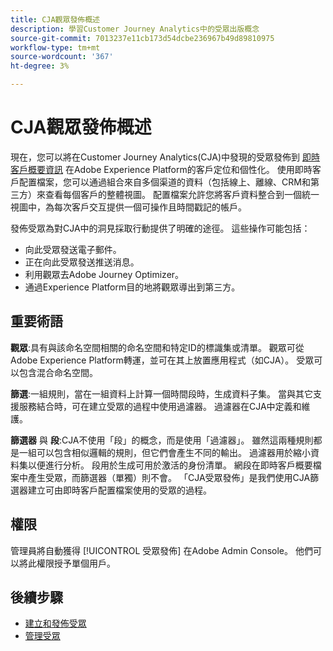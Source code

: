 ```yaml
---
title: CJA觀眾發佈概述
description: 學習Customer Journey Analytics中的受眾出版概念
source-git-commit: 7013237e11cb173d54dcbe236967b49d89810975
workflow-type: tm+mt
source-wordcount: '367'
ht-degree: 3%

---
```



# CJA觀眾發佈概述

現在，您可以將在Customer Journey Analytics(CJA)中發現的受眾發佈到 [即時客戶概要資訊](https://experienceleague.adobe.com/docs/experience-platform/profile/home.html?lang=tw) 在Adobe Experience Platform的客戶定位和個性化。 使用即時客戶配置檔案，您可以通過組合來自多個渠道的資料（包括線上、離線、CRM和第三方）來查看每個客戶的整體視圖。 配置檔案允許您將客戶資料整合到一個統一視圖中，為每次客戶交互提供一個可操作且時間戳記的帳戶。

發佈受眾為對CJA中的洞見採取行動提供了明確的途徑。 這些操作可能包括：

* 向此受眾發送電子郵件。
* 正在向此受眾發送推送消息。
* 利用觀眾去Adobe Journey Optimizer。
* 通過Experience Platform目的地將觀眾導出到第三方。

## 重要術語

**觀眾**:具有與該命名空間相關的命名空間和特定ID的標識集或清單。 觀眾可從Adobe Experience Platform轉運，並可在其上放置應用程式（如CJA）。 受眾可以包含混合命名空間。

**篩選**:一組規則，當在一組資料上計算一個時間段時，生成資料子集。 當與其它支援服務結合時，可在建立受眾的過程中使用過濾器。 過濾器在CJA中定義和維護。

**篩選器** 與 **段**:CJA不使用「段」的概念，而是使用「過濾器」。 雖然這兩種規則都是一組可以包含相似邏輯的規則，但它們會產生不同的輸出。 過濾器用於縮小資料集以便進行分析。 段用於生成可用於激活的身份清單。 網段在即時客戶概要檔案中產生受眾，而篩選器（單獨）則不會。 「CJA受眾發佈」是我們使用CJA篩選器建立可由即時客戶配置檔案使用的受眾的過程。

## 權限

管理員將自動獲得 [!UICONTROL 受眾發佈] 在Adobe Admin Console。 他們可以將此權限授予單個用戶。

## 後續步驟

* [建立和發佈受眾](/help/components/audiences/publish.md)
* [管理受眾](/help/components/audiences/manage.md)


